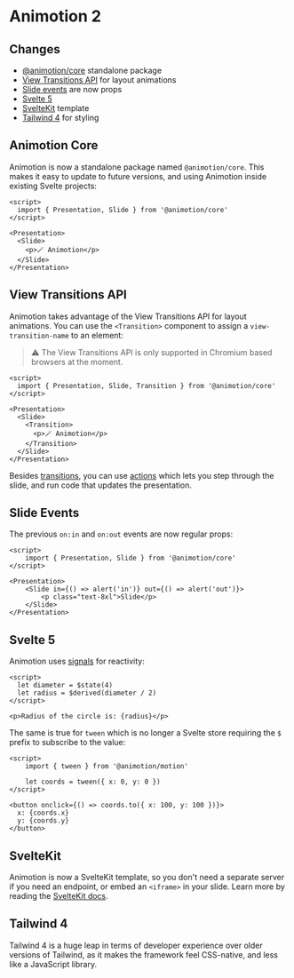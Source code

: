 # Animotion 2

## Changes

- [@animotion/core](https://www.npmjs.com/package/@animotion/core) standalone package
- [View Transitions API](https://developer.chrome.com/docs/web-platform/view-transitions) for layout animations
- [Slide events](slides) are now props
- [Svelte 5](https://svelte-5-preview.vercel.app/)
- [SvelteKit](https://kit.svelte.dev/) template
- [Tailwind 4](https://tailwindcss.com/blog/tailwindcss-v4-alpha) for styling

## Animotion Core

Animotion is now a standalone package named `@animotion/core`. This makes it easy to update to future versions, and using Animotion inside existing Svelte projects:

```svelte
<script>
  import { Presentation, Slide } from '@animotion/core'
</script>

<Presentation>
  <Slide>
    <p>🪄 Animotion</p>
  </Slide>
</Presentation>
```

## View Transitions API

Animotion takes advantage of the View Transitions API for layout animations. You can use the `<Transition>` component to assign a `view-transition-name` to an element: 

> ⚠️ The View Transitions API is only supported in Chromium based browsers at the moment.

```svelte
<script>
  import { Presentation, Slide, Transition } from '@animotion/core'
</script>

<Presentation>
  <Slide>
    <Transition>
      <p>🪄 Animotion</p>
    </Transition>
  </Slide>
</Presentation>
```

Besides [transitions](/docs/transitions), you can use [actions](/docs/actions) which lets you step through the slide, and run code that updates the presentation.

## Slide Events

The previous `on:in` and `on:out` events are now regular props:

```svelte
<script>
	import { Presentation, Slide } from '@animotion/core'
</script>

<Presentation>
	<Slide in={() => alert('in')} out={() => alert('out')}>
		<p class="text-8xl">Slide</p>
	</Slide>
</Presentation>
```

## Svelte 5

Animotion uses [signals](https://svelte-5-preview.vercel.app/docs/runes) for reactivity:

```svelte
<script>
  let diameter = $state(4)
  let radius = $derived(diameter / 2)
</script>

<p>Radius of the circle is: {radius}</p>
```

The same is true for `tween` which is no longer a Svelte store requiring the `$` prefix to subscribe to the value:

```svelte
<script>
	import { tween } from '@animotion/motion'

	let coords = tween({ x: 0, y: 0 })
</script>

<button onclick={() => coords.to({ x: 100, y: 100 })}>
  x: {coords.x}
  y: {coords.y}
</button>
```

## SvelteKit

Animotion is now a SvelteKit template, so you don't need a separate server if you need an endpoint, or embed an `<iframe>` in your slide. Learn more by reading the [SvelteKit docs](https://kit.svelte.dev/docs/introduction).

## Tailwind 4

Tailwind 4 is a huge leap in terms of developer experience over older versions of Tailwind, as it makes the framework feel CSS-native, and less like a JavaScript library.